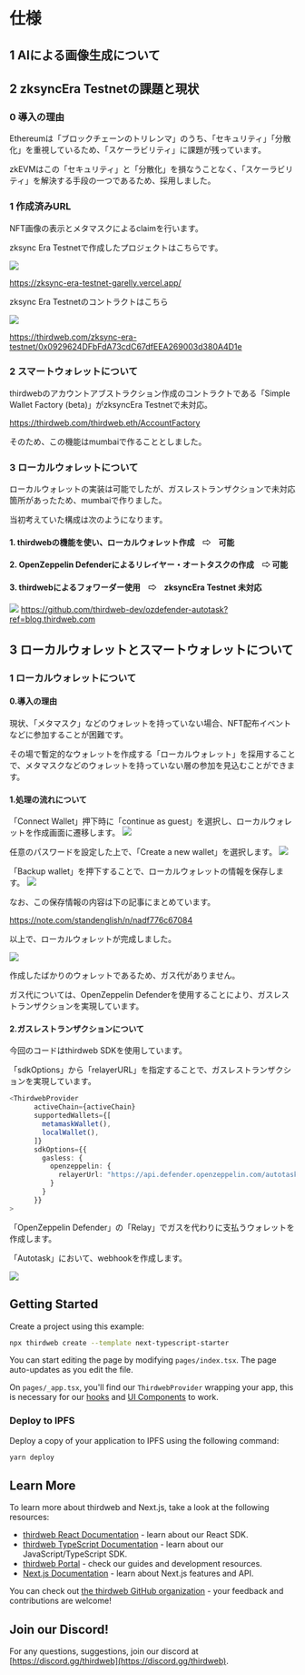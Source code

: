 # 仕様

## 1 AIによる画像生成について

## 2 zksyncEra Testnetの課題と現状

### 0 導入の理由

Ethereumは「ブロックチェーンのトリレンマ」のうち、「セキュリティ」「分散化」を重視しているため、「スケーラビリティ」に課題が残っています。

zkEVMはこの「セキュリティ」と「分散化」を損なうことなく、「スケーラビリティ」を解決する手段の一つであるため、採用しました。

### 1 作成済みURL

NFT画像の表示とメタマスクによるclaimを行います。

zksync Era Testnetで作成したプロジェクトはこちらです。

![](images/2.png)

https://zksync-era-testnet-garelly.vercel.app/

zksync Era Testnetのコントラクトはこちら

![](images/3.png)

https://thirdweb.com/zksync-era-testnet/0x0929624DFbFdA73cdC67dfEEA269003d380A4D1e

### 2 スマートウォレットについて

thirdwebのアカウントアブストラクション作成のコントラクトである「Simple Wallet Factory (beta)」がzksyncEra Testnetで未対応。

https://thirdweb.com/thirdweb.eth/AccountFactory

そのため、この機能はmumbaiで作ることとしました。

### 3 ローカルウォレットについて

ローカルウォレットの実装は可能でしたが、ガスレストランザクションで未対応箇所があったため、mumbaiで作りました。

当初考えていた構成は次のようになります。

#### 1. thirdwebの機能を使い、ローカルウォレット作成　⇨　可能

#### 2. OpenZeppelin Defenderによるリレイヤー・オートタスクの作成　⇨ 可能

#### 3. thirdwebによるフォワーダー使用　⇨　zksyncEra Testnet 未対応

![](images/1.png)
https://github.com/thirdweb-dev/ozdefender-autotask?ref=blog.thirdweb.com


## 3 ローカルウォレットとスマートウォレットについて

### 1 ローカルウォレットについて

#### 0.導入の理由

現状、「メタマスク」などのウォレットを持っていない場合、NFT配布イベントなどに参加することが困難です。

その場で暫定的なウォレットを作成する「ローカルウォレット」を採用することで、メタマスクなどのウォレットを持っていない層の参加を見込むことができます。

#### 1.処理の流れについて

「Connect Wallet」押下時に「continue as guest」を選択し、ローカルウォレットを作成画面に遷移します。
![](images/4.png)

任意のパスワードを設定した上で、「Create a new wallet」を選択します。
![](images/5.png)

「Backup wallet」を押下することで、ローカルウォレットの情報を保存します。
![](images/6.png)

なお、この保存情報の内容は下の記事にまとめています。

https://note.com/standenglish/n/nadf776c67084

以上で、ローカルウォレットが完成しました。

![](images/7.png)

作成したばかりのウォレットであるため、ガス代がありません。

ガス代については、OpenZeppelin Defenderを使用することにより、ガスレストランザクションを実現しています。

#### 2.ガスレストランザクションについて

今回のコードはthirdweb SDKを使用しています。

「sdkOptions」から「relayerURL」を指定することで、ガスレストランザクションを実現しています。

```ts
<ThirdwebProvider 
      activeChain={activeChain}
      supportedWallets={[
        metamaskWallet(),
        localWallet(),
      ]}
      sdkOptions={{
        gasless: {
          openzeppelin: {
            relayerUrl: "https://api.defender.openzeppelin.com/autotasks/e200a696-25ba-4c62-bc11-33707a1e724c/runs/webhook/9b4a6556-3f26-4b6a-8638-3c305d501266/T8PpSHE1DH2QCAW4BLADvo"
          }
        }
      }}
>
```

「OpenZeppelin Defender」の「Relay」でガスを代わりに支払うウォレットを作成します。

「Autotask」において、webhookを作成します。

![](images/8.png)


## Getting Started

Create a project using this example:

```bash
npx thirdweb create --template next-typescript-starter
```

You can start editing the page by modifying `pages/index.tsx`. The page auto-updates as you edit the file.

On `pages/_app.tsx`, you'll find our `ThirdwebProvider` wrapping your app, this is necessary for our [hooks](https://portal.thirdweb.com/react) and
[UI Components](https://portal.thirdweb.com/ui-components) to work.

### Deploy to IPFS

Deploy a copy of your application to IPFS using the following command:

```bash
yarn deploy
```

## Learn More

To learn more about thirdweb and Next.js, take a look at the following resources:

- [thirdweb React Documentation](https://docs.thirdweb.com/react) - learn about our React SDK.
- [thirdweb TypeScript Documentation](https://docs.thirdweb.com/typescript) - learn about our JavaScript/TypeScript SDK.
- [thirdweb Portal](https://docs.thirdweb.com) - check our guides and development resources.
- [Next.js Documentation](https://nextjs.org/docs) - learn about Next.js features and API.

You can check out [the thirdweb GitHub organization](https://github.com/thirdweb-dev) - your feedback and contributions are welcome!

## Join our Discord!

For any questions, suggestions, join our discord at [https://discord.gg/thirdweb](https://discord.gg/thirdweb).

